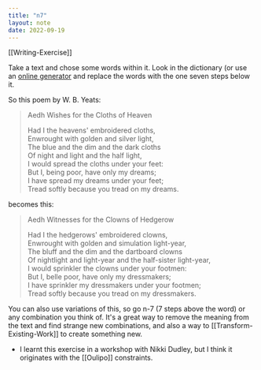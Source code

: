 ```yaml
---
title: "n7"
layout: note
date: 2022-09-19
---
```


[[Writing-Exercise]]

Take a text and chose some words within it. Look in the dictionary (or use an <a href="http://www.spoonbill.org/n+7/" >online generator</a> and replace the words with the one seven steps below it.

So this poem by W. B. Yeats:

> Aedh Wishes for the Cloths of Heaven  
>   
> Had I the heavens' embroidered cloths,  
> Enwrought with golden and silver light,  
> The blue and the dim and the dark cloths  
> Of night and light and the half light,  
> I would spread the cloths under your feet:  
> But I, being poor, have only my dreams;  
> I have spread my dreams under your feet;  
> Tread softly because you tread on my dreams.  

becomes this:

> Aedh Witnesses for the Clowns of Hedgerow  
>   
> Had I the hedgerows' embroidered clowns,  
> Enwrought with golden and simulation light-year,  
> The bluff and the dim and the dartboard clowns  
> Of nightlight and light-year and the half-sister light-year,  
> I would sprinkler the clowns under your footmen:  
> But I, belle poor, have only my dressmakers;  
> I have sprinkler my dressmakers under your footmen;  
> Tread softly because you tread on my dressmakers.  

You can also use variations of this, so go n-7 (7 steps above the word) or any combination you think of. It's a great way to remove the meaning from the text and find strange new combinations, and also a way to [[Transform-Existing-Work]] to create something new.

-   I learnt this exercise in a workshop with Nikki Dudley, but I think it originates with the [[Oulipo]] constraints.
